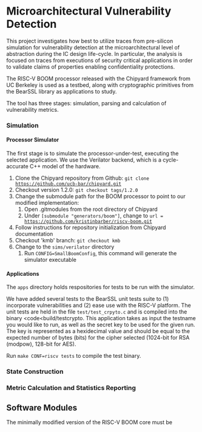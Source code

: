 # Microarchitectural Vulnerability Detection
This project investigates how best to utilize traces from pre-silicon simulation for vulnerability detection at the microarchitectural level of abstraction during the IC design life-cycle.  In particular, the analysis is focused on traces from executions of security critical applications in order to validate claims of properties enabling confidentiality protections.

The RISC-V BOOM processor released with the Chipyard framework from UC Berkeley is used as a testbed, along with cryptographic primitives from the BearSSL library as applications to study.

The tool has three stages: simulation, parsing and calculation of vulnerability metrics.

### Simulation

#### Processor Simulator
The first stage is to simulate the processor-under-test, executing the selected application. We use the Verilator backend, which is a cycle-accurate C++ model of the hardware.

1. Clone the Chipyard repository from Github: <code>git clone https://github.com/ucb-bar/chipyard.git</code>
2. Checkout version 1.2.0: <code>git checkout tags/1.2.0</code>
3. Change the submodule path for the BOOM processor to point to our modified implementation:
    1. Open .gitmodules from the root directory of Chipyard
    2. Under <code>[submodule "generators/boom"]</code>, change to <code>url = https://github.com/kristinbarber/riscv-boom.git</code>
4. Follow instructions for repository initialization from Chipyard documentation
5. Checkout 'kmb' branch: <code>git checkout kmb</code>
6. Change to the <code>sims/verilator</code> directory
    1. Run <code>CONFIG=SmallBoomConfig</code>, this command will generate the simulator executable

#### Applications
The <code>apps</code> directory holds respositories for tests to be run with the simulator.

We have added several tests to the BearSSL unit tests suite to (1) incorporate vulnerabilities and (2) ease use with the RISC-V platform.
The unit tests are held in the file <code>test/test_crpyto.c</code> and is compiled into the binary <code<build/testcrypto</code>. This application takes as input the testname you would like to run, as well as the secret key to be used for the given run. The key is represented as a hexidecimal value and should be equal to the expected number of bytes (bits) for the cipher selected (1024-bit for RSA (modpow), 128-bit for AES).

Run <code>make CONF=riscv tests</code> to compile the test binary.

### State Construction
### Metric Calculation and Statistics Reporting

## Software Modules

The minimally modified version of the RISC-V BOOM core must be 
